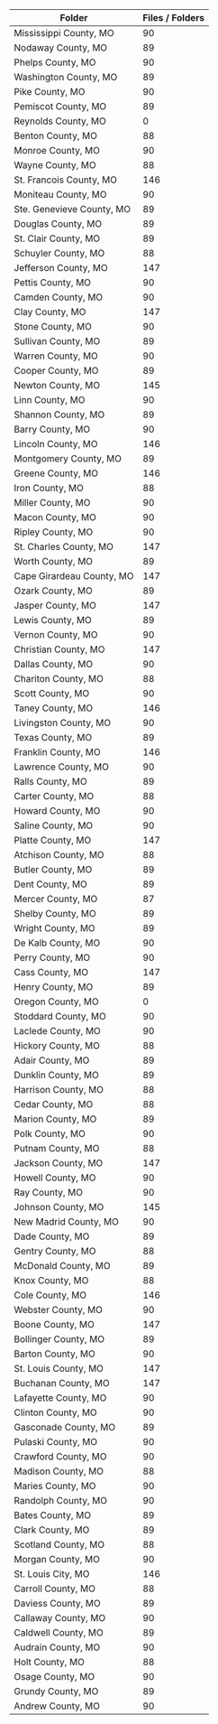 | Folder                    |   Files / Folders |
|---------------------------|-------------------|
| Mississippi County, MO    |                90 |
| Nodaway County, MO        |                89 |
| Phelps County, MO         |                90 |
| Washington County, MO     |                89 |
| Pike County, MO           |                90 |
| Pemiscot County, MO       |                89 |
| Reynolds County, MO       |                 0 |
| Benton County, MO         |                88 |
| Monroe County, MO         |                90 |
| Wayne County, MO          |                88 |
| St. Francois County, MO   |               146 |
| Moniteau County, MO       |                90 |
| Ste. Genevieve County, MO |                89 |
| Douglas County, MO        |                89 |
| St. Clair County, MO      |                89 |
| Schuyler County, MO       |                88 |
| Jefferson County, MO      |               147 |
| Pettis County, MO         |                90 |
| Camden County, MO         |                90 |
| Clay County, MO           |               147 |
| Stone County, MO          |                90 |
| Sullivan County, MO       |                89 |
| Warren County, MO         |                90 |
| Cooper County, MO         |                89 |
| Newton County, MO         |               145 |
| Linn County, MO           |                90 |
| Shannon County, MO        |                89 |
| Barry County, MO          |                90 |
| Lincoln County, MO        |               146 |
| Montgomery County, MO     |                89 |
| Greene County, MO         |               146 |
| Iron County, MO           |                88 |
| Miller County, MO         |                90 |
| Macon County, MO          |                90 |
| Ripley County, MO         |                90 |
| St. Charles County, MO    |               147 |
| Worth County, MO          |                89 |
| Cape Girardeau County, MO |               147 |
| Ozark County, MO          |                89 |
| Jasper County, MO         |               147 |
| Lewis County, MO          |                89 |
| Vernon County, MO         |                90 |
| Christian County, MO      |               147 |
| Dallas County, MO         |                90 |
| Chariton County, MO       |                88 |
| Scott County, MO          |                90 |
| Taney County, MO          |               146 |
| Livingston County, MO     |                90 |
| Texas County, MO          |                89 |
| Franklin County, MO       |               146 |
| Lawrence County, MO       |                90 |
| Ralls County, MO          |                89 |
| Carter County, MO         |                88 |
| Howard County, MO         |                90 |
| Saline County, MO         |                90 |
| Platte County, MO         |               147 |
| Atchison County, MO       |                88 |
| Butler County, MO         |                89 |
| Dent County, MO           |                89 |
| Mercer County, MO         |                87 |
| Shelby County, MO         |                89 |
| Wright County, MO         |                89 |
| De Kalb County, MO        |                90 |
| Perry County, MO          |                90 |
| Cass County, MO           |               147 |
| Henry County, MO          |                89 |
| Oregon County, MO         |                 0 |
| Stoddard County, MO       |                90 |
| Laclede County, MO        |                90 |
| Hickory County, MO        |                88 |
| Adair County, MO          |                89 |
| Dunklin County, MO        |                89 |
| Harrison County, MO       |                88 |
| Cedar County, MO          |                88 |
| Marion County, MO         |                89 |
| Polk County, MO           |                90 |
| Putnam County, MO         |                88 |
| Jackson County, MO        |               147 |
| Howell County, MO         |                90 |
| Ray County, MO            |                90 |
| Johnson County, MO        |               145 |
| New Madrid County, MO     |                90 |
| Dade County, MO           |                89 |
| Gentry County, MO         |                88 |
| McDonald County, MO       |                89 |
| Knox County, MO           |                88 |
| Cole County, MO           |               146 |
| Webster County, MO        |                90 |
| Boone County, MO          |               147 |
| Bollinger County, MO      |                89 |
| Barton County, MO         |                90 |
| St. Louis County, MO      |               147 |
| Buchanan County, MO       |               147 |
| Lafayette County, MO      |                90 |
| Clinton County, MO        |                90 |
| Gasconade County, MO      |                89 |
| Pulaski County, MO        |                90 |
| Crawford County, MO       |                90 |
| Madison County, MO        |                88 |
| Maries County, MO         |                90 |
| Randolph County, MO       |                90 |
| Bates County, MO          |                89 |
| Clark County, MO          |                89 |
| Scotland County, MO       |                88 |
| Morgan County, MO         |                90 |
| St. Louis City, MO        |               146 |
| Carroll County, MO        |                88 |
| Daviess County, MO        |                89 |
| Callaway County, MO       |                90 |
| Caldwell County, MO       |                89 |
| Audrain County, MO        |                90 |
| Holt County, MO           |                88 |
| Osage County, MO          |                90 |
| Grundy County, MO         |                89 |
| Andrew County, MO         |                90 |